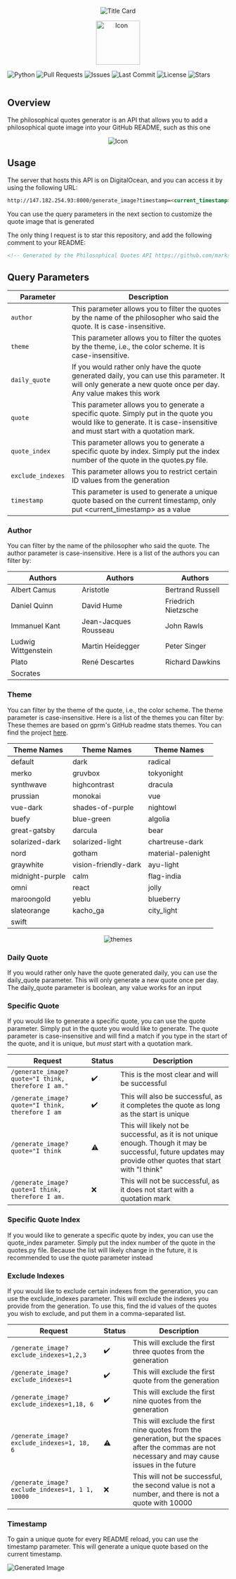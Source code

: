 <p align="center">
  <img src="assets/media/Title Card.jpg" alt="Title Card">
</p>

<p align="center">
  <img src="assets/media/icon.svg" alt="Icon" width="100" height="100"/>
</p>

![Python](https://img.shields.io/badge/python-v3.12.0-8A2BE2)
![Pull Requests](https://img.shields.io/github/issues-pr/markstanl/Philosophical-Quotes-API)
![Issues](https://img.shields.io/github/issues/markstanl/Philosophical-Quotes-API)
![Last Commit](https://img.shields.io/github/last-commit/markstanl/Philosophical-Quotes-API)
![License](https://img.shields.io/github/license/markstanl/Philosophical-Quotes-API)
![Stars](https://img.shields.io/github/stars/markstanl/Philosophical-Quotes-API)

<p align="center">
  <a href="https://skillicons.dev">
    <img alt="" src="https://skillicons.dev/icons?i=py,pycharm,git" />
  </a>
</p>


## Overview
The philosophical quotes generator is an API that allows you to add a philosophical quote image into your GitHub README, such as this one

<p align="center">
  <img src="assets/media/Quote Image.jpg" alt="Icon"/>
</p>

## Usage
The server that hosts this API is on DigitalOcean, and you can access it by using the following URL:

```markdown
http://147.182.254.93:8000/generate_image?timestamp=<current_timestamp>
```

You can use the query parameters in the next section to customize the quote image that is generated

The only thing I request is to star this repository, and add the following comment to your README:

```markdown
<!-- Generated by the Philosophical Quotes API https://github.com/markstanl/Philosophical-Quotes-API/blob/main/README.md -->
```

## Query Parameters

 | Parameter    | Description                                                                                                                                                              |
|--------------|--------------------------------------------------------------------------------------------------------------------------------------------------------------------------|
| `author`     | This parameter allows you to filter the quotes by the name of the philosopher who said the quote. It is case-insensitive.                                                |
| `theme`      | This parameter allows you to filter the quotes by the theme, i.e., the color scheme. It is case-insensitive.                                                             |
| `daily_quote`| If you would rather only have the quote generated daily, you can use this parameter. It will only generate a new quote once per day. Any value makes this work            |
| `quote`      | This parameter allows you to generate a specific quote. Simply put in the quote you would like to generate. It is case-insensitive and must start with a quotation mark. |
| `quote_index`| This parameter allows you to generate a specific quote by index. Simply put the index number of the quote in the quotes.py file.                                      |
| `exclude_indexes`| This parameter allows you to restrict certain ID values from the generation                                                                                              |
| `timestamp`  | This parameter is used to generate a unique quote based on the current timestamp, only put <current_timestamp> as a value                                                |

### Author
You can filter by the name of the philosopher who said the quote. The author parameter is case-insensitive. Here is a list of the authors you can filter by:

| Authors             | Authors               | Authors             |
|---------------------|-----------------------|---------------------|
| Albert Camus        | Aristotle             | Bertrand Russell    |
| Daniel Quinn        | David Hume            | Friedrich Nietzsche |
| Immanuel Kant       | Jean-Jacques Rousseau | John Rawls          |
| Ludwig Wittgenstein | Martin Heidegger      | Peter Singer        |
| Plato               | René Descartes        | Richard Dawkins     |
| Socrates            |                       |                     |

### Theme
You can filter by the theme of the quote, i.e., the color scheme. The theme parameter is case-insensitive. Here is a list of the themes you can filter by:
These themes are based on gprm's GitHub readme stats themes. You can find the project [here](https://gprm.itsvg.in/).

| Theme Names | Theme Names | Theme Names |
|-------------|-------------|-------------|
| default | dark | radical |
| merko | gruvbox | tokyonight |
| synthwave | highcontrast | dracula |
| prussian | monokai | vue |
| vue-dark | shades-of-purple | nightowl |
| buefy | blue-green | algolia |
| great-gatsby | darcula | bear |
| solarized-dark | solarized-light | chartreuse-dark |
| nord | gotham | material-palenight |
| graywhite | vision-friendly-dark | ayu-light |
| midnight-purple | calm | flag-india |
| omni | react | jolly |
| maroongold | yeblu | blueberry |
| slateorange | kacho_ga | city_light |
| swift | | |

<p align="center">
  <img src="assets/media/themes.png" alt="themes"/>
</p>

### Daily Quote
If you would rather only have the quote generated daily, you can use the daily_quote parameter. 
This will only generate a new quote once per day. The daily_quote parameter is boolean, any value works for an input

### Specific Quote
If you would like to generate a specific quote, you can use the quote parameter. Simply put in the quote
you would like to generate. The quote parameter is case-insensitive and will find a match if you type in the start of 
the quote, and it is unique, but _must_ start with a quotation mark.

| Request                                            | Status             | Description                                                                                                                                                    |
|----------------------------------------------------|--------------------|----------------------------------------------------------------------------------------------------------------------------------------------------------------|
| `/generate_image?quote="I think, therefore I am."` | :heavy_check_mark: | This is the most clear and will be successful                                                                                                                  |
| `/generate_image?quote="I think, therefore I am`   | :heavy_check_mark: | This will also be successful, as it completes the quote as long as the start is unique                                                                         |
| `/generate_image?quote="I think`                   | :warning:          | This will likely not be successful, as it is not unique enough. Though it may be successful, future updates may provide other quotes that start with "I think" |
| `/generate_image?quote=I think, therefore I am.`   | :x:                | This will not be successful, as it does not start with a quotation mark                                                                                        |
### Specific Quote Index
If you would like to generate a specific quote by index, you can use the quote_index parameter. Simply put the index
number of the quote in the quotes.py file. Because the list will likely change in the future, it is recommended to use the quote parameter instead

### Exclude Indexes
If you would like to exclude certain indexes from the generation, you can use the exclude_indexes parameter. This will exclude the indexes you provide from the generation.
To use this, find the id values of the quotes you wish to exclude, and put them in a comma-separated list.

| Request                                         | Status             | Description                                                                                                                                       |
|-------------------------------------------------|--------------------|---------------------------------------------------------------------------------------------------------------------------------------------------|
| `/generate_image?exclude_indexes=1,2,3`         | :heavy_check_mark: | This will exclude the first three quotes from the generation                                                                                      |
| `/generate_image?exclude_indexes=1`             | :heavy_check_mark: | This will exclude the first quote from the generation                                                                                             |
| `/generate_image?exclude_indexes=1,18, 6`       | :heavy_check_mark: | This will exclude the first nine quotes from the generation                                                                                       |
| `/generate_image?exclude_indexes=1, 18, 6`      | :warning:          | This will exclude the first nine quotes from the generation, but the spaces after the commas are not necessary and may cause issues in the future |
| `/generate_image?exclude_indexes=1, 1 1, 10000` | :x:                | This will not be successful, the second value is not a number, and there is not a quote with 10000                                                |


### Timestamp
To gain a unique quote for every README reload, you can use the timestamp parameter. This will generate a unique quote based on the current timestamp.

![Generated Image](http://147.182.254.93:8000/generate_image?theme=merko&timestamp=%3Ccurrent_timestamp%3E&quote=%22One%20must%20imagine%20Sisyphus%20happy.%22)
